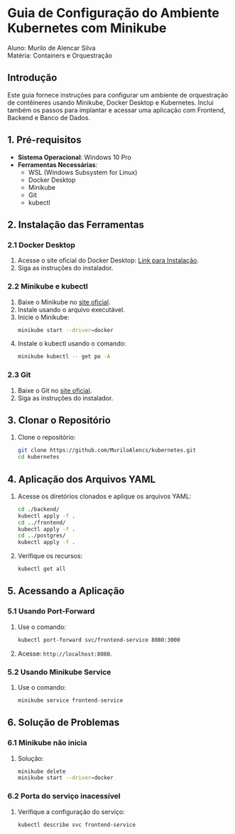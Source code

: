 
# Guia de Configuração do Ambiente Kubernetes com Minikube  
Aluno: Murilo de Alencar Silva  
Matéria: Containers e Orquestração  

## Introdução  
Este guia fornece instruções para configurar um ambiente de orquestração de contêineres usando Minikube, Docker Desktop e Kubernetes. Inclui também os passos para implantar e acessar uma aplicação com Frontend, Backend e Banco de Dados.

## 1. Pré-requisitos  
- **Sistema Operacional**: Windows 10 Pro  
- **Ferramentas Necessárias**:
  - WSL (Windows Subsystem for Linux)
  - Docker Desktop
  - Minikube
  - Git
  - kubectl

## 2. Instalação das Ferramentas  

### 2.1 Docker Desktop  
1. Acesse o site oficial do Docker Desktop: [Link para Instalação](https://docs.docker.com/desktop/setup/install/windows-install/).
2. Siga as instruções do instalador.

### 2.2 Minikube e kubectl  
1. Baixe o Minikube no [site oficial](https://minikube.sigs.k8s.io/docs/start/).  
2. Instale usando o arquivo executável.  
3. Inicie o Minikube:  
   ```bash
   minikube start --driver=docker
   ```
4. Instale o kubectl usando o comando:  
   ```bash
   minikube kubectl -- get po -A
   ```

### 2.3 Git  
1. Baixe o Git no [site oficial](https://git-scm.com/downloads).  
2. Siga as instruções do instalador.

## 3. Clonar o Repositório  
1. Clone o repositório:  
   ```bash
   git clone https://github.com/MuriloAlencs/kubernetes.git
   cd kubernetes
   ```

## 4. Aplicação dos Arquivos YAML  
1. Acesse os diretórios clonados e aplique os arquivos YAML:  
   ```bash
   cd ./backend/
   kubectl apply -f .
   cd ../frontend/
   kubectl apply -f .
   cd ../postgres/
   kubectl apply -f .
   ```
2. Verifique os recursos:  
   ```bash
   kubectl get all
   ```

## 5. Acessando a Aplicação  

### 5.1 Usando Port-Forward  
1. Use o comando:  
   ```bash
   kubectl port-forward svc/frontend-service 8080:3000
   ```
2. Acesse: `http://localhost:8080`.

### 5.2 Usando Minikube Service  
1. Use o comando:  
   ```bash
   minikube service frontend-service
   ```

## 6. Solução de Problemas  

### 6.1 Minikube não inicia  
1. Solução:  
   ```bash
   minikube delete
   minikube start --driver=docker
   ```

### 6.2 Porta do serviço inacessível  
1. Verifique a configuração do serviço:  
   ```bash
   kubectl describe svc frontend-service
   ```
